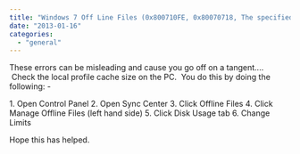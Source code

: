 ```yaml
---
title: "Windows 7 Off Line Files (0x800710FE, 0x80070718, The specified network file name is no longer available)"
date: "2013-01-16"
categories: 
  - "general"
---
```


These errors can be misleading and cause you go off on a tangent....  Check the local profile cache size on the PC.  You do this by doing the following: -

1\. Open Control Panel 2. Open Sync Center 3. Click Offline Files 4. Click Manage Offline Files (left hand side) 5. Click Disk Usage tab 6. Change Limits

Hope this has helped.
